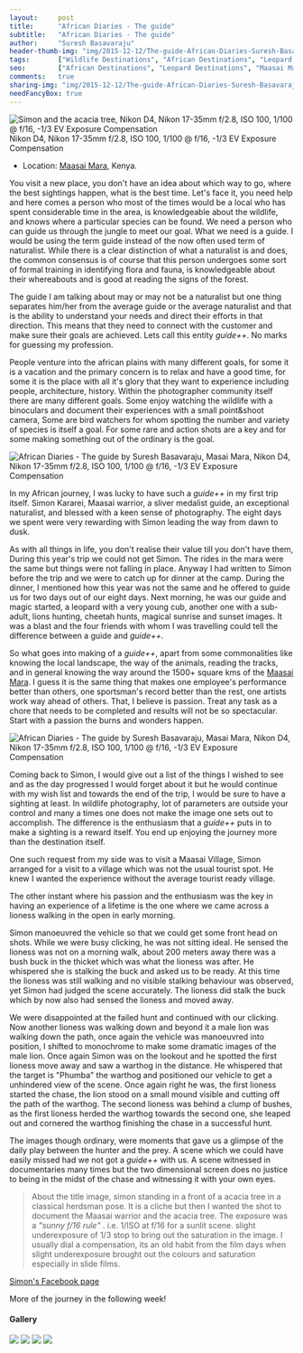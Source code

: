 ```yaml
---
layout:     post
title:      "African Diaries - The guide"
subtitle:   "African Diaries - The guide"
author:     "Suresh Basavaraju"
header-thumb-img: "img/2015-12-12/The-guide-African-Diaries-Suresh-Basavaraju-thumb.jpg"
tags:       ["Wildlife Destinations", "African Destinations", "Leopard Destinations", "Maasai Maara", "Tips and Tricks", "Landscape Destinations"]
seo: 		["African Destinations", "Leopard Destinations", "Maasai Maara", "Serengeti", "Kenya"]
comments:   true
sharing-img: "img/2015-12-12/The-guide-African-Diaries-Suresh-Basavaraju.jpg"
needFancyBox: true
---
```

<img src="{{ site.baseurl }}/img/2015-12-12/The-guide-African-Diaries-Suresh-Basavaraju.jpg"  alt="Simon and the acacia tree, Nikon D4, Nikon 17-35mm f/2.8, ISO 100, 1/100 @ f/16, -1/3 EV Exposure Compensation">

<div class="exif">Nikon D4, Nikon 17-35mm f/2.8, ISO 100, 1/100 @ f/16, -1/3 EV Exposure Compensation</div>

<p>
	<ul>
		<li>Location: <a href="http://www.wilderhood.com/destination/Masai%20Mara" target="_blank">Maasai Mara</a>, Kenya.</li>
	</ul>
</p>

<p>You visit a new place, you don't have an idea about which way to go, where the best sightings
happen, what is the best time. Let's face it, you need help and here comes a person who most
of the times would be a local who has spent considerable time in the area, is knowledgeable
about the wildlife, and knows where a particular species can be found. We need a person
who can guide us through the jungle to meet our goal. What we need is a guide. I would be
using the term guide instead of the now often used term of naturalist. While there is a clear
distinction of what a naturalist is and does, the common consensus is of course that this
person undergoes some sort of formal training in identifying flora and fauna, is
knowledgeable about their whereabouts and is good at reading the signs of the forest.</p>

<p>The guide I am talking about may or may not be a naturalist but one thing separates him/her
from the average guide or the average naturalist and that is the ability to understand your
needs and direct their efforts in that direction. This means that they need to connect with
the customer and make sure their goals are achieved. Lets call this entity <em>guide++</em>. No marks
for guessing my profession.</p>

<p>People venture into the african plains with many different goals, for some it is a vacation and
the primary concern is to relax and have a good time, for some it is the place with all it's
glory that they want to experience including people, architecture, history. Within the
photographer community itself there are many different goals. Some enjoy watching the
wildlife with a binoculars and document their experiences with a small point&shoot camera,
Some are bird watchers for whom spotting the number and variety of species is itself a goal.
For some rare and action shots are a key and for some making something out of the ordinary
is the goal.</p>

<img src="{{ site.baseurl }}/img/2015-12-12/The-guide-AfricanDiaries-2.jpg"  alt="African Diaries - The guide by Suresh Basavaraju, Masai Mara, Nikon D4, Nikon 17-35mm f/2.8, ISO 100, 1/100 @ f/16, -1/3 EV Exposure Compensation">

<p>In my African journey, I was lucky to have such a <em>guide++</em> in my first trip itself. Simon
Kararei, Maasai warrior, a sliver medalist guide, an exceptional naturalist, and blessed with a
keen sense of photography. The eight days we spent were very rewarding with Simon leading
the way from dawn to dusk.</p>

<p>As with all things in life, you don't realise their value till you don't have them, During this
year's trip we could not get Simon. The rides in the mara were the same but things were not
falling in place. Anyway I had written to Simon before the trip and we were to catch up for
dinner at the camp. During the dinner, I mentioned how this year was not the same and he
offered to guide us for two days out of our eight days. Next morning, he was our guide and
magic started, a leopard with a very young cub, another one with a sub-adult, lions hunting,
cheetah hunts, magical sunrise and sunset images. It was a blast and the four friends with
whom I was travelling could tell the difference between a guide and <em>guide++</em>.</p>

<p>So what goes into making of a <em>guide++</em>, apart from some commonalities like knowing the
local landscape, the way of the animals, reading the tracks, and in general knowing the way
around the 1500+ square kms of the <a href="http://www.wilderhood.com/destination/Masai%20Mara" target="_blank">Maasai Mara</a>. I guess it is the same thing that makes one employee's performance better than others, one sportsman's record better than the rest, one artists work way ahead of others. That, I believe is passion. Treat any task as a chore that needs to be completed and results will not be so spectacular. Start with a passion the burns and wonders happen.</p>

<img src="{{ site.baseurl }}/img/2015-12-12/The-guide-AfricanDiaries-1.jpg"  alt="African Diaries - The guide by Suresh Basavaraju, Masai Mara, Nikon D4, Nikon 17-35mm f/2.8, ISO 100, 1/100 @ f/16, -1/3 EV Exposure Compensation">

<p>Coming back to Simon, I would give out a list of the things I wished to see and as the day
progressed I would forget about it but he would continue with my wish list and towards the
end of the trip, I would be sure to have a sighting at least. In wildlife photography, lot of
parameters are outside your control and many a times one does not make the image one sets
out to accomplish. The difference is the enthusiasm that a <em>guide++</em> puts in to make a sighting
is a reward itself. You end up enjoying the journey more than the destination itself.</p>

<p>One such request from my side was to visit a Maasai Village, Simon arranged for a visit to a
village which was not the usual tourist spot. He knew I wanted the experience without the
average tourist ready village.</p>

<p>The other instant where his passion and the enthusiasm was the key in having an experience
of a lifetime is the one where we came across a lioness walking in the open in early morning.</p>

<p>Simon manoeuvred the vehicle so that we could get some front head on shots. While we
were busy clicking, he was not sitting ideal. He sensed the lioness was not on a morning walk,
about 200 meters away there was a bush buck in the thicket which was what the lioness was
after. He whispered she is stalking the buck and asked us to be ready. At this time the lioness
was still walking and no visible stalking behaviour was observed, yet Simon had judged the
scene accurately. The lioness did stalk the buck which by now also had sensed the lioness and
moved away.</p>

<p>We were disappointed at the failed hunt and continued with our clicking. Now another
lioness was walking down and beyond it a male lion was walking down the path, once again
the vehicle was manoeuvred into position, I shifted to monochrome to make some dramatic
images of the male lion. Once again Simon was on the lookout and he spotted the first
lioness move away and saw a warthog in the distance. He whispered that the target is
"Phumba" the warthog and positioned our vehicle to get a unhindered view of the scene.
Once again right he was, the first lioness started the chase, the lion stood on a small mound visible and cutting off the path of the warthog. The second lioness was behind a clump of
bushes, as the first lioness herded the warthog towards the second one, she leaped out and
cornered the warthog finishing the chase in a successful hunt.</p>

<p>The images though ordinary, were moments that gave us a glimpse of the daily play between
the hunter and the prey. A scene which we could have easily missed had we not got a <em>guide++</em>
with us. A scene witnessed in documentaries many times but the two dimensional screen
does no justice to being in the midst of the chase and witnessing it with your own eyes.</p>

<blockquote>About the title image, simon standing in a front of a acacia tree in a classical herdsman pose.
It is a cliche but then I wanted the shot to document the Maasai warrior and the acacia tree.
The exposure was a <em>"sunny f/16 rule"</em> . i.e. 1/ISO at f/16 for a sunlit scene. slight underexposure
of 1/3 stop to bring out the saturation in the image. I usually dial a compensation, its an old
habit from the film days when slight underexposure brought out the colours and saturation
especially in slide films.</blockquote>

<a href="https://www.facebook.com/simon.kararei" target="_blank">Simon's Facebook page</a>

<p>More of the journey in the following week!</p>
<h4>Gallery</h4>
<div class="w-entity-images">
	<a class="fancybox" rel="group" href="{{ site.baseurl }}/img/2015-12-12/The-guide-African-Diaries-Suresh-Basavaraju.jpg"> <img class="w-customised-image-preview w-small-image-preview" src="{{ site.baseurl }}/img/2015-12-12/The-guide-African-Diaries-Suresh-Basavaraju.jpg"></a>
	<a class="fancybox" rel="group" href="{{ site.baseurl }}/img/2015-12-12/The-guide-AfricanDiaries-1.jpg"> <img class="w-customised-image-preview w-small-image-preview" src="{{ site.baseurl }}/img/2015-12-12/The-guide-AfricanDiaries-1.jpg"></a>
	<a class="fancybox" rel="group" href="{{ site.baseurl }}/img/2015-12-12/The-guide-AfricanDiaries-2.jpg"> <img class="w-customised-image-preview w-small-image-preview" src="{{ site.baseurl }}/img/2015-12-12/The-guide-AfricanDiaries-2.jpg"></a>
	<a class="fancybox" rel="group" href="{{ site.baseurl }}/img/2015-12-12/The-guide-AfricanDiaries-3.jpg"> <img class="w-customised-image-preview w-small-image-preview" src="{{ site.baseurl }}/img/2015-12-12/The-guide-AfricanDiaries-3.jpg"></a>

</div>